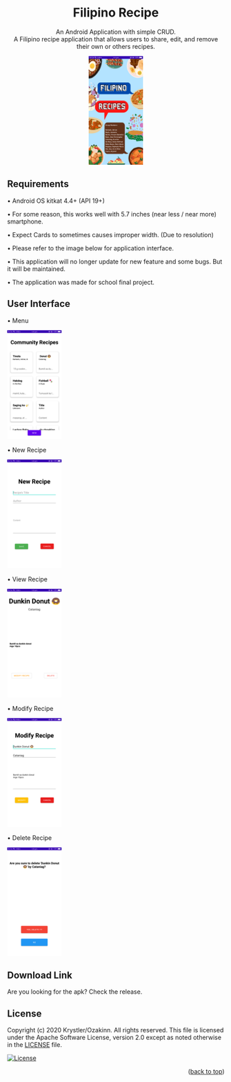 <h1 align="center">
Filipino Recipe
</h1>
<p align="center">
  An Android Application with simple CRUD.
<br>
A Filipino recipe application that allows users to share, edit, and remove their own or others recipes.
</p>

<p align="center">
  <img width="25%" height="25%" src="/app/src/main/res/AppFootage/splash.png">
</p>

## Requirements

•	Android OS kitkat 4.4+ (API 19+)

•	For some reason, this works well with 5.7 inches (near less / near more) smartphone.

•	Expect Cards to sometimes causes improper width. (Due to resolution)

•	Please refer to the image below for application interface.

•	This application will no longer update for new feature and some bugs. But it will be maintained.

•	The application was made for school final project.


## User Interface

•	Menu

<img width="25%" height="25%" src="/app/src/main/res/AppFootage/menu.png">

•	New Recipe

<img width="25%" height="25%" src="/app/src/main/res/AppFootage/new.png">

•	View Recipe

<img width="25%" height="25%" src="/app/src/main/res/AppFootage/view.png">

•	Modify Recipe

<img width="25%" height="25%" src="/app/src/main/res/AppFootage/modify.png">

•	Delete Recipe

<img width="25%" height="25%" src="/app/src/main/res/AppFootage/delete.png">

## Download Link
Are you looking for the apk?
Check the release.

## License

Copyright (c) 2020 Krystler/Ozakinn. All rights reserved. This file is licensed under the Apache Software License, version 2.0 except as noted otherwise in the [LICENSE](/LICENSE) file.

[![License](https://img.shields.io/badge/License-Apache_2.0-blue.svg)](/LICENSE)

<p align="right">(<a href="#top">back to top</a>)</p>
